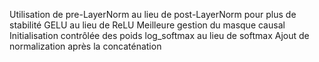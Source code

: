 Utilisation de pre-LayerNorm au lieu de post-LayerNorm pour plus de stabilité
GELU au lieu de ReLU
Meilleure gestion du masque causal
Initialisation contrôlée des poids
log_softmax au lieu de softmax
Ajout de normalization après la concaténation